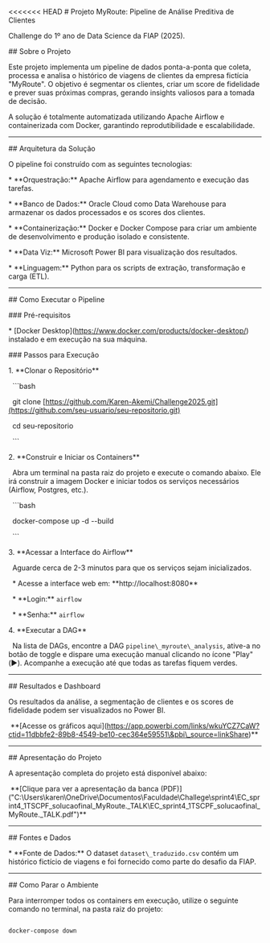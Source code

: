 <<<<<<< HEAD
\# Projeto MyRoute: Pipeline de Análise Preditiva de Clientes



Challenge do 1º ano de Data Science da FIAP (2025).



\## Sobre o Projeto



Este projeto implementa um pipeline de dados ponta-a-ponta que coleta, processa e analisa o histórico de viagens de clientes da empresa fictícia "MyRoute". O objetivo é segmentar os clientes, criar um score de fidelidade e prever suas próximas compras, gerando insights valiosos para a tomada de decisão.



A solução é totalmente automatizada utilizando Apache Airflow e containerizada com Docker, garantindo reprodutibilidade e escalabilidade.



---



\## Arquitetura da Solução



O pipeline foi construído com as seguintes tecnologias:



\* \*\*Orquestração:\*\* Apache Airflow para agendamento e execução das tarefas.

\* \*\*Banco de Dados:\*\* Oracle Cloud como Data Warehouse para armazenar os dados processados e os scores dos clientes.

\* \*\*Containerização:\*\* Docker e Docker Compose para criar um ambiente de desenvolvimento e produção isolado e consistente.

\* \*\*Data Viz:\*\* Microsoft Power BI para visualização dos resultados.

\* \*\*Linguagem:\*\* Python para os scripts de extração, transformação e carga (ETL).



---



\## Como Executar o Pipeline



\### Pré-requisitos

\* \[Docker Desktop](https://www.docker.com/products/docker-desktop/) instalado e em execução na sua máquina.



\### Passos para Execução



1\.  \*\*Clonar o Repositório\*\*

&nbsp;   ```bash

&nbsp;   git clone \[https://github.com/Karen-Akemi/Challenge2025.git](https://github.com/seu-usuario/seu-repositorio.git)

&nbsp;   cd seu-repositorio

&nbsp;   ```



2\.  \*\*Construir e Iniciar os Containers\*\*

&nbsp;   Abra um terminal na pasta raiz do projeto e execute o comando abaixo. Ele irá construir a imagem Docker e iniciar todos os serviços necessários (Airflow, Postgres, etc.).

&nbsp;   ```bash

&nbsp;   docker-compose up -d --build

&nbsp;   ```



3\.  \*\*Acessar a Interface do Airflow\*\*

&nbsp;   Aguarde cerca de 2-3 minutos para que os serviços sejam inicializados.

&nbsp;   \* Acesse a interface web em: \*\*http://localhost:8080\*\*

&nbsp;   \* \*\*Login:\*\* `airflow`

&nbsp;   \* \*\*Senha:\*\* `airflow`



4\.  \*\*Executar a DAG\*\*

&nbsp;   Na lista de DAGs, encontre a DAG `pipeline\_myroute\_analysis`, ative-a no botão de toggle e dispare uma execução manual clicando no ícone "Play" (▶️). Acompanhe a execução até que todas as tarefas fiquem verdes.



---



\## Resultados e Dashboard



Os resultados da análise, a segmentação de clientes e os scores de fidelidade podem ser visualizados no Power BI.



&nbsp;\*\*\[Acesse os gráficos aqui](https://app.powerbi.com/links/wkuYCZ7CaW?ctid=11dbbfe2-89b8-4549-be10-cec364e59551\&pbi\_source=linkShare)\*\*



---



\## Apresentação do Projeto



A apresentação completa do projeto está disponível abaixo:



&nbsp;\*\*\[Clique para ver a apresentação da banca (PDF)]("C:\\Users\\karen\\OneDrive\\Documentos\\Faculdade\\Challege\\sprint4\\EC\_sprint4\_1TSCPF\_solucaofinal\_MyRoute.\_TALK\\EC\_sprint4\_1TSCPF\_solucaofinal\_MyRoute.\_TALK.pdf")\*\*



---



\## Fontes e Dados



\* \*\*Fonte de Dados:\*\* O dataset `dataset\_traduzido.csv` contém um histórico fictício de viagens e foi fornecido como parte do desafio da FIAP.



---



\## Como Parar o Ambiente



Para interromper todos os containers em execução, utilize o seguinte comando no terminal, na pasta raiz do projeto:



```bash

docker-compose down